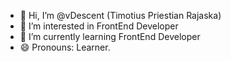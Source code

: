 - 👋 Hi, I’m @vDescent (Timotius Priestian Rajaska)
- 👀 I’m interested in FrontEnd Developer
- 🌱 I’m currently learning FrontEnd Developer
- 😄 Pronouns: Learner.

<!---
vDescent/vDescent is a ✨ special ✨ repository because its `README.md` (this file) appears on your GitHub profile.
You can click the Preview link to take a look at your changes.
--->
